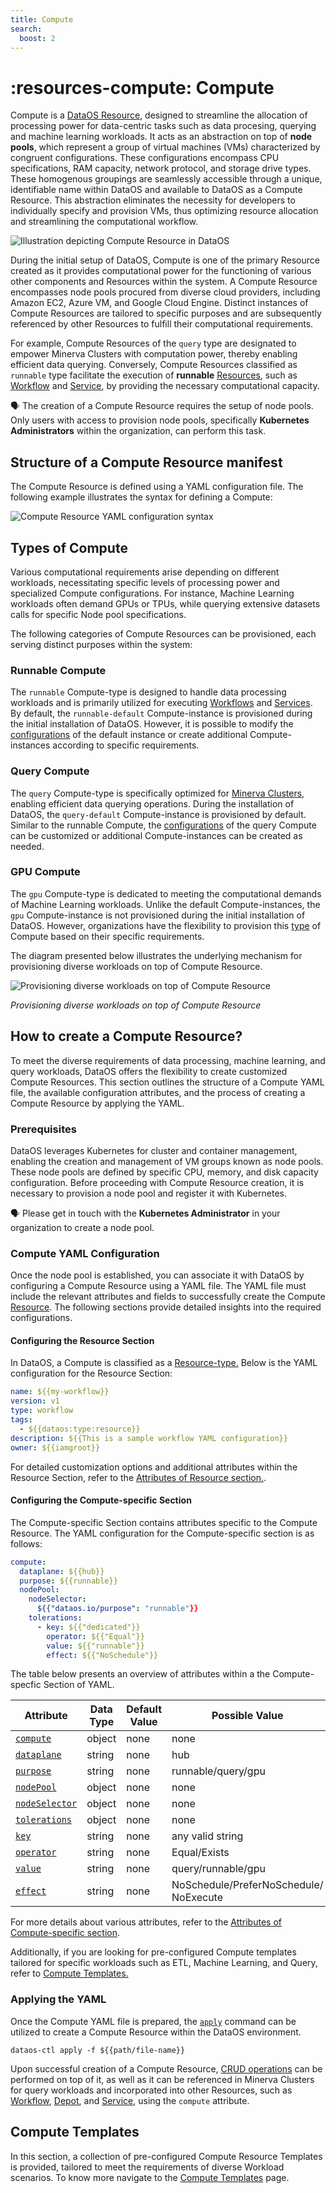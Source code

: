 ```yaml
---
title: Compute
search:
  boost: 2
---
```


# :resources-compute: Compute

Compute is a [DataOS Resource](/resources/), designed to streamline the allocation of processing power for data-centric tasks such as data procesing, querying and machine learning workloads. It acts as an abstraction on top of **node pools**, which represent a group of virtual machines (VMs) characterized by congruent configurations. These configurations encompass CPU specifications, RAM capacity, network protocol, and storage drive types. These homogenous groupings are seamlessly accessible through a unique, identifiable name within DataOS and available to DataOS as a Compute Resource. This abstraction eliminates the necessity for developers to individually specify and provision VMs, thus optimizing resource allocation and streamlining the computational workflow.




![Illustration depicting Compute Resource in DataOS](/resources/compute/compute.png)






During the initial setup of DataOS, Compute is one of the primary Resource created as it provides computational power for the functioning of various other components and Resources within the system. A Compute Resource encompasses node pools procured from diverse cloud providers, including Amazon EC2, Azure VM, and Google Cloud Engine. Distinct instances of Compute Resources are tailored to specific purposes and are subsequently referenced by other Resources to fulfill their computational requirements.

For example, Compute Resources of the `query` type are designated to empower Minerva Clusters with computation power, thereby enabling efficient data querying. Conversely, Compute Resources classified as `runnable` type facilitate the execution of **runnable** [Resources](/resources/), such as [Workflow](/resources/workflow/) and [Service](/resources/service/), by providing the necessary computational capacity.

<aside class="callout">

🗣️  The creation of a Compute Resource requires the setup of node pools. Only users with access to provision node pools, specifically <b>Kubernetes Administrators</b> within the organization, can perform this task.
</aside>

## Structure of a Compute Resource manifest

The Compute Resource is defined using a YAML configuration file. The following example illustrates the syntax for defining a Compute:

![Compute Resource YAML configuration syntax](/resources/compute/compute_yaml.png)



## Types of Compute

Various computational requirements arise depending on different workloads, necessitating specific levels of processing power and specialized Compute configurations. For instance, Machine Learning workloads often demand GPUs or TPUs, while querying extensive datasets calls for specific Node pool specifications.

The following categories of Compute Resources can be provisioned, each serving distinct purposes within the system:

### **Runnable Compute**

The `runnable` Compute-type is designed to handle data processing workloads and is primarily utilized for executing [Workflows](/resources/workflow/) and [Services](/resources/service/). By default, the `runnable-default` Compute-instance is provisioned during the initial installation of DataOS. However, it is possible to modify the [configurations](/resources/compute/compute_templates/#runnable-compute) of the default instance or create additional Compute-instances according to specific requirements.

### **Query Compute**

The `query` Compute-type is specifically optimized for [Minerva Clusters](/resources/cluster/#minerva), enabling efficient data querying operations. During the installation of DataOS, the `query-default` Compute-instance is provisioned by default. Similar to the runnable Compute, the [configurations](/resources/compute/compute_templates/#query-compute) of the query Compute can be customized or additional Compute-instances can be created as needed.

### **GPU Compute**

The `gpu` Compute-type is dedicated to meeting the computational demands of Machine Learning workloads. Unlike the default Compute-instances, the `gpu` Compute-instance is not provisioned during the initial installation of DataOS. However, organizations have the flexibility to provision this [type](/resources/compute/compute_templates/#gpu-compute) of Compute based on their specific requirements. 

The diagram presented below illustrates the underlying mechanism for provisioning diverse workloads on top of Compute Resource.

![Provisioning diverse workloads on top of Compute Resource](/resources/compute/compute_underlying_mechanism.png)



<i>Provisioning diverse workloads on top of Compute Resource</i>



## How to create a Compute Resource?

To meet the diverse requirements of data processing, machine learning, and query workloads, DataOS offers the flexibility to create customized Compute Resources. This section outlines the structure of a Compute YAML file, the available configuration attributes, and the process of creating a Compute Resource by applying the YAML.

### **Prerequisites**

DataOS leverages Kubernetes for cluster and container management, enabling the creation and management of VM groups known as node pools. These node pools are defined by specific CPU, memory, and disk capacity configuration. Before proceeding with Compute Resource creation, it is necessary to provision a node pool and register it with Kubernetes.

<aside class="callout">
🗣️ Please get in touch with the <b>Kubernetes Administrator</b> in your organization to create a node pool.

</aside>

### **Compute YAML Configuration**
Once the node pool is established, you can associate it with DataOS by configuring a Compute Resource using a YAML file. The YAML file must include the relevant attributes and fields to successfully create the Compute [Resource](/resources/). The following sections provide detailed insights into the required configurations.

#### **Configuring the Resource Section**

In DataOS, a Compute is classified as a [Resource-type.](/resources/types/) Below is the YAML configuration for the Resource Section:

```yaml
name: ${{my-workflow}}
version: v1 
type: workflow 
tags: 
  - ${{dataos:type:resource}}
description: ${{This is a sample workflow YAML configuration}}
owner: ${{iamgroot}}
```


For detailed customization options and additional attributes within the Resource Section, refer to the [Attributes of Resource section.](/resources/manifest_attributes/).

#### **Configuring the Compute-specific Section**

The Compute-specific Section contains attributes specific to the Compute Resource. The YAML configuration for the Compute-specific section is as follows:

```yaml
compute:
  dataplane: ${{hub}}
  purpose: ${{runnable}}
  nodePool:
    nodeSelector:
      ${{"dataos.io/purpose": "runnable"}}
    tolerations:
      - key: ${{"dedicated"}}
        operator: ${{"Equal"}}
        value: ${{"runnable"}}
        effect: ${{"NoSchedule"}}
```



The table below presents an overview of attributes within a the Compute-specfic Section of YAML.

<div style="text-align: center;" markdown="1">

| Attribute | Data Type | Default Value | Possible Value | Requirement |
| --- | --- | --- | --- | --- |
| [`compute`](/resources/compute/configurations/#compute) | object | none | none | mandatory |
| [`dataplane`](/resources/compute/configurations/#dataplane) | string | none | hub | mandatory |
| [`purpose`](/resources/compute/configurations/#purpose) | string | none | runnable/query/gpu | mandatory |
| [`nodePool`](/resources/compute/configurations/#nodepool) | object | none | none | mandatory  |
| [`nodeSelector`](/resources/compute/configurations/#nodeselector) | object | none | none | mandatory |
| [`tolerations`](/resources/compute/configurations/#tolerations) | object | none | none | mandatory |
| [`key`](/resources/compute/configurations/#key) | string | none | any valid string | mandatory |
| [`operator`](/resources/compute/configurations/#operator) | string | none | Equal/Exists | mandatory  |
| [`value`](/resources/compute/configurations/#value) | string | none | query/runnable/gpu | mandatory |
| [`effect`](/resources/compute/configurations/#effect) | string | none | NoSchedule/PreferNoSchedule/<br>NoExecute | mandatory |

</div>

For more details about various attributes, refer to the [Attributes of Compute-specific section](/resources/compute/configurations/).

Additionally, if you are looking for pre-configured Compute templates tailored for specific workloads such as ETL, Machine Learning, and Query, refer to [Compute Templates.](/resources/compute/compute_templates/)

### **Applying the YAML**

Once the Compute YAML file is prepared, the [`apply`](/interfaces/cli/command_reference/#apply) command can be utilized to create a Compute Resource within the DataOS environment.

```shell
dataos-ctl apply -f ${{path/file-name}}
```

Upon successful creation of a Compute Resource, [CRUD operations](/resources/#crud-operations-on-dataos-resources) can be performed on top of it, as well as it can be referenced in Minerva Clusters for query workloads and incorporated into other Resources, such as [Workflow](/resources/workflow/), [Depot](/resources/depot/), and [Service](/resources/service/), using the `compute` attribute.


## Compute Templates

In this section, a collection of pre-configured Compute Resource Templates is provided, tailored to meet the requirements of diverse Workload scenarios. To know more navigate to the [Compute Templates](/resources/compute/compute_templates/) page.

